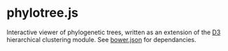 # phylotree.js
Interactive viewer of phylogenetic trees, written as an extension of the [D3](http://d3js.org) hierarchical clustering module. See [bower.json](bower.json) for dependancies.

